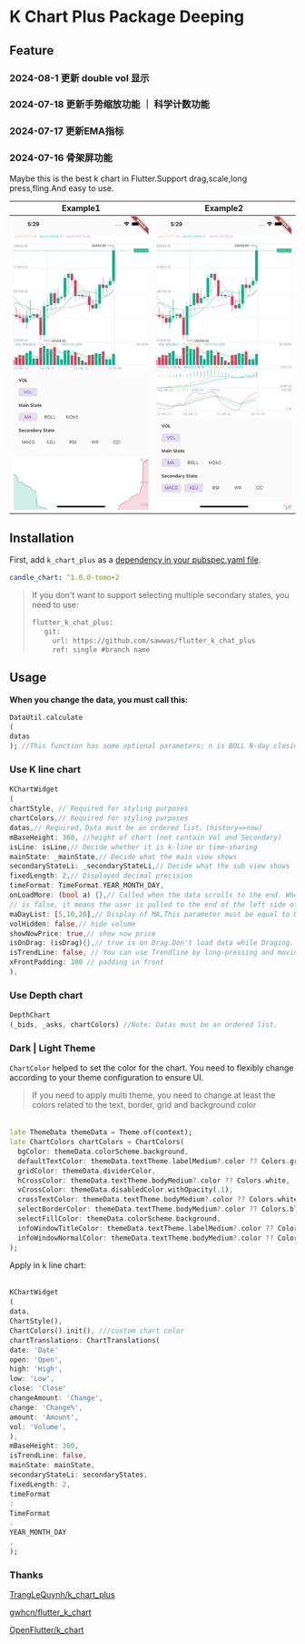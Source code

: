 # K Chart Plus Package Deeping

## Feature

### 2024-08-1 更新 double vol 显示

### 2024-07-18 更新手势缩放功能 ｜ 科学计数功能

### 2024-07-17 更新EMA指标

### 2024-07-16 骨架屏功能

Maybe this is the best k chart in Flutter.Support drag,scale,long press,fling.And easy to use.

|         Example1          |         Example2          |
|:-------------------------:|:-------------------------:|
| ![](assets/example_1.png) | ![](assets/example_2.png) |

## Installation

First, add `k_chart_plus` as
a [dependency in your pubspec.yaml file](https://flutter.dev/using-packages/).

```yaml
candle_chart: ^1.0.0-tomo+2
```

> If you don't want to support selecting multiple secondary states, you need to use:
> ```
> flutter_k_chat_plus:
>    git:
>      url: https://github.com/sawwas/flutter_k_chat_plus
>      ref: single #branch name
> ```
>

## Usage

**When you change the data, you must call this:**

```dart
DataUtil.calculate
(
datas
); //This function has some optional parameters: n is BOLL N-day closing price. k is BOLL param.
```

### Use K line chart

```dart
KChartWidget
(
chartStyle, // Required for styling purposes
chartColors,// Required for styling purposes
datas,// Required，Data must be an ordered list，(history=>now)
mBaseHeight: 360, //height of chart (not contain Vol and Secondary) 
isLine: isLine,// Decide whether it is k-line or time-sharing
mainState: _mainState,// Decide what the main view shows
secondaryStateLi: _secondaryStateLi,// Decide what the sub view shows
fixedLength: 2,// Displayed decimal precision
timeFormat: TimeFormat.YEAR_MONTH_DAY,
onLoadMore: (bool a) {},// Called when the data scrolls to the end. When a is true, it means the user is pulled to the end of the right side of the data. When a
// is false, it means the user is pulled to the end of the left side of the data.
maDayList: [5,10,20],// Display of MA,This parameter must be equal to DataUtil.calculate‘s maDayList
volHidden: false,// hide volume
showNowPrice: true,// show now price
isOnDrag: (isDrag){},// true is on Drag.Don't load data while Draging.
isTrendLine: false, // You can use Trendline by long-pressing and moving your finger after setting true to isTrendLine property. 
xFrontPadding: 100 // padding in front
),
```

### Use Depth chart

```dart
DepthChart
(_bids, _asks, chartColors) //Note: Datas must be an ordered list，
```

### Dark | Light Theme

`ChartColor` helped to set the color for the chart. You need to flexibly change according to your
theme configuration to ensure UI.

>
> If you need to apply multi theme, you need to change at least the colors related to the text,
> border, grid and background color
>

```dart

late ThemeData themeData = Theme.of(context);
late ChartColors chartColors = ChartColors(
  bgColor: themeData.colorScheme.background,
  defaultTextColor: themeData.textTheme.labelMedium?.color ?? Colors.grey,
  gridColor: themeData.dividerColor,
  hCrossColor: themeData.textTheme.bodyMedium?.color ?? Colors.white,
  vCrossColor: themeData.disabledColor.withOpacity(.1),
  crossTextColor: themeData.textTheme.bodyMedium?.color ?? Colors.white,
  selectBorderColor: themeData.textTheme.bodyMedium?.color ?? Colors.black54,
  selectFillColor: themeData.colorScheme.background,
  infoWindowTitleColor: themeData.textTheme.labelMedium?.color ?? Colors.grey,
  infoWindowNormalColor: themeData.textTheme.bodyMedium?.color ?? Colors.white,
);
```

Apply in k line chart:

```dart

KChartWidget
(
data,
ChartStyle(),
ChartColors().init(), ///custom chart color
chartTranslations: ChartTranslations(
date: 'Date'
open: 'Open',
high: 'High',
low: 'Low',
close: 'Close'
changeAmount: 'Change',
change: 'Change%',
amount: 'Amount',
vol: 'Volume',
),
mBaseHeight: 360,
isTrendLine: false,
mainState: mainState,
secondaryStateLi: secondaryStates,
fixedLength: 2,
timeFormat
:
TimeFormat
.
YEAR_MONTH_DAY
,
);
```

### Thanks

[TrangLeQuynh/k_chart_plus](https://github.com/TrangLeQuynh/k_chart_plus)

[gwhcn/flutter_k_chart](https://github.com/gwhcn/flutter_k_chart)

[OpenFlutter/k_chart](https://github.com/OpenFlutter/k_chart)
